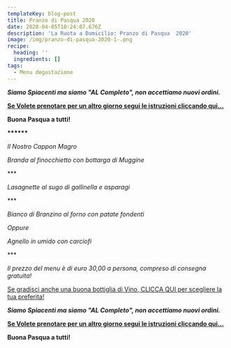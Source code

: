 ```yaml
---
templateKey: blog-post
title: Pranzo di Pasqua 2020
date: 2020-04-05T10:24:07.676Z
description: 'La Ruota a Domicilio: Pranzo di Pasqua  2020'
image: /img/pranzo-di-pasqua-2020-1-.png
recipe:
  heading: ''
  ingredients: []
tags:
  - Menu degustazione
---
```

***Siamo Spiacenti ma siamo "AL Completo", non accettiamo nuovi ordini.***

**[Se Volete prenotare per un altro giorno segui le istruzioni cliccando qui...](laruotaimperia.com/takeaway)**

**Buona Pasqua a tutti!**



**\*\*\*\*\*\***



*Il Nostro Cappon Magro*

*Branda al finocchietto con bottarga di Muggine*

\*\**

 *Lasagnette al sugo di gallinella e asparagi*

\*\**

 *Bianco di Branzino al forno con patate fondenti*

*Oppure*

 *Agnello in umido con carciofi*

\*\**

*Il prezzo del menu è di euro 30,00 a persona, compreso di consegna gratuita!*

[Se gradisci anche una buona bottiglia di Vino, CLICCA QUI per scegliere la tua preferita!](https://laruotaimperia.com/img/carta_Vini2019.pdf)

***Siamo Spiacenti ma siamo "AL Completo", non accettiamo nuovi ordini.***

**[Se Volete prenotare per un altro giorno segui le istruzioni cliccando qui...](laruotaimperia.com/takeaway)**

**Buona Pasqua a tutti!**

[](laruotaimperia.com/takeaway)

<!--EndFragment-->